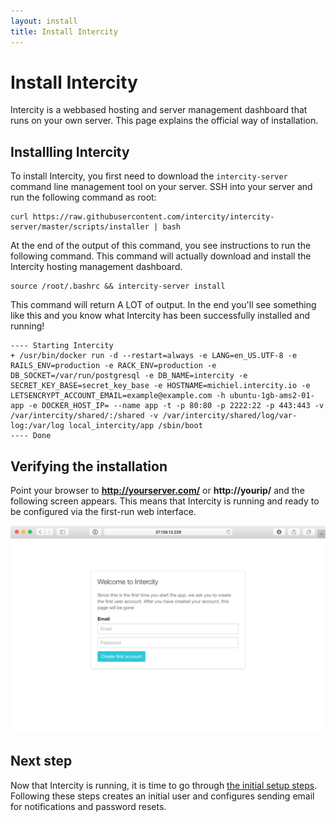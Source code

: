 ```yaml
---
layout: install
title: Install Intercity
---
```


<h1 class="m-t-0">Install Intercity</h1>

Intercity is a webbased hosting and server management dashboard that runs on your own server. This page explains the official way of installation.

## Installling Intercity

To install Intercity, you first need to download the `intercity-server` command line management tool on your server. SSH into your server and run the following command as root:

```
curl https://raw.githubusercontent.com/intercity/intercity-server/master/scripts/installer | bash
```

At the end of the output of this command, you see instructions to run the following command. This command will actually download and install the Intercity hosting management dashboard.

```
source /root/.bashrc && intercity-server install
```

This command will return A LOT of output. In the end you'll see something like this and you know what Intercity has been successfully installed and running!

```
---- Starting Intercity
+ /usr/bin/docker run -d --restart=always -e LANG=en_US.UTF-8 -e RAILS_ENV=production -e RACK_ENV=production -e DB_SOCKET=/var/run/postgresql -e DB_NAME=intercity -e SECRET_KEY_BASE=secret_key_base -e HOSTNAME=michiel.intercity.io -e LETSENCRYPT_ACCOUNT_EMAIL=example@example.com -h ubuntu-1gb-ams2-01-app -e DOCKER_HOST_IP= --name app -t -p 80:80 -p 2222:22 -p 443:443 -v /var/intercity/shared/:/shared -v /var/intercity/shared/log/var-log:/var/log local_intercity/app /sbin/boot
---- Done
```

## Verifying the installation

Point your browser to **http://yourserver.com/** or **http://yourip/** and the following screen appears. This means that Intercity is running and ready to be configured via the first-run web interface.

<img src="/images/initial-setup@2x.png" alt="Initial setup screen" class="img-responsive">

## Next step

Now that Intercity is running, it is time to go through [the initial setup steps](/install/setup.html). Following these steps creates an initial user and configures sending email for notifications and password resets.
